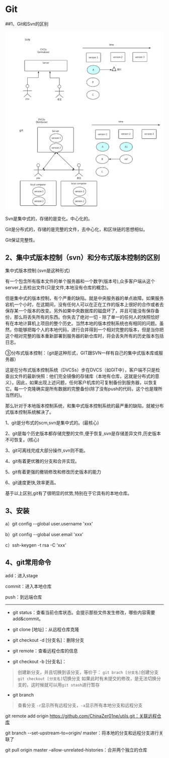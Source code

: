 # Git

##1、Git和Svn的区别

![](images\git\Git和Svn的区别.png)



Svn是集中式的，存储的是变化。中心化的。

Git是分布式的，存储的是完整的文件，去中心化，和区块链的思想相似。

Git保证完整性。

## 2、集中式版本控制（svn）和分布式版本控制的区别

集中式版本控制:(svn是这种形式)

有一个包含所有版本文件的单个服务器和一个数字(版本号),众多客户端从这个server上去检出文件(只是文件,本地没有仓库的概念)。

但是集中式的版本控制，有个严重的缺陷。就是中央服务器的单点故障。如果服务宕机一个小时，在这期间，没有任何人可以在正在工作的版本上很好的合作或者去保存某一个版本的改变。另外如果中央数据库的磁盘坏了，并且可能没有保存备份，那么将丢失所有的东西。你失去了绝对一切 - 除了单一的任何人的快照恰好有在本地计算机上项目的整个历史。当然本地的版本控制系统也有相同的问题。虽然，你能够把每个人的本地代码，进行合并得到一个相对完整的版本，但是当你把这个相对完整的版本重新部署到服务器的新仓库时，将会丢失所有的历史版本包括日志。

 ③分布式版本控制：（git是这种形式，GIT跟SVN一样有自己的集中式版本库或服务器）

 这是在分布式版本控制系统（DVCSs）步在DVCS（如GIT中），客户端不只是检查出文件的最新快照：他们完全镜像的存储库（本地有仓库，这就是分布式的意义）。因此，如果出现上述问题，任何客户机库的可复制备份到服务器，以恢复它。每一个克隆确实是所有数据的完整备份(除了没有push的代码，这个也是理所当然的)。

 那么针对于本地版本控制系统，和集中式版本控制系统的最严重的缺陷，就被分布式版本控制系统解决了。

1、git是分布式的scm,svn是集中式的。(最核心)

2、git是每个历史版本都存储完整的文件,便于恢复,svn是存储差异文件,历史版本不可恢复。(核心)

3、git可离线完成大部分操作,svn则不能。

4、git有着更优雅的分支和合并实现。

5、git有着更强的撤销修改和修改历史版本的能力

6、git速度更快,效率更高。

基于以上区别,git有了很明显的优势,特别在于它具有的本地仓库。

## 3、安装

a）git config --global user.username 'xxx'

b）git config --global user.email 'xxx'

c）ssh-keygen -t rsa -C ‘xxx’

## 4、git常用命令

add：进入stage

commit：进入本地仓库

push：到远端仓库

---

* git status：查看当前仓库状态。会提示那些文件发生修改，哪些内容需要add&commit。

* git clone [地址]：从远程仓库克隆

* git checkout -d [分支名]：删除分支

* git remote：查看远程仓库的信息

* git checkout -b [分支名]：

> 创建新分支，并且切换到该分支，等价于： 
> `git brach [分支名]`创建分支 
> `git checkout [分支名]`切换分支 
> 如果此时有未提交的修改，是无法切换分支的，这时候就可以用`git stash`进行暂存

* git branch

> 查看分支 
> `-r`显示所有远程分支，`-a`显示所有本地分支和远程分支



git remote add origin https://github.com/ChinaZer01ne/utils.git：关联远程仓库

git branch --set-upstream-to=origin/<branch> master：将本地的分支和远程分支进行关联了

git pull origin master –allow-unrelated-histories：合并两个独立的仓库

